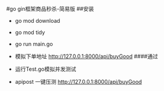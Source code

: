 #go gin框架商品秒杀-简易版
##安装
- go mod download
- go mod tidy
- go run main.go

- 模拟下单地址 http://127.0.0.1:8000/api/buyGood
####通过
- 运行Test.go模拟并发测试
- apipost 一键压测 http://127.0.0.1:8000/api/buyGood

